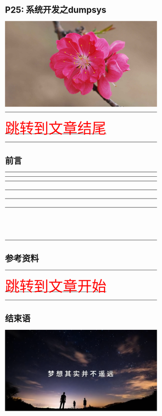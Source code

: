 # P25: 系统开发之dumpsys

<img src="../flower/flower_p25.png">

---

[<font face='黑体' color=#ff0000 size=40 >跳转到文章结尾</font>](#结束语)

---

# 前言



---




---

---




```java

```






---









```java


```


---




```java


```

---




```java



```



```java



```




```java



```



---

# 参考资料




---

[<font face='黑体' color=#ff0000 size=40 >跳转到文章开始</font>](#p25-系统开发之dumpsys)

---

# 结束语

<img src="../Images/end_001.png">
